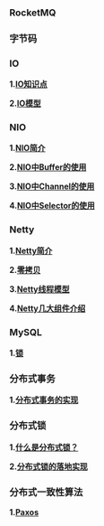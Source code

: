 ### RocketMQ

### 字节码

### IO

**1.[IO知识点](/docs/Java/IO/IO知识点.md)**

**2.[IO模型](/docs/Java/IO/IO模型.md)**

### NIO

**1.[NIO简介](/docs/Java/NIO/NIO简介.md)**

**2.[NIO中Buffer的使用](/docs/Java/NIO/NIO中Buffer的使用.md)**

**3.[NIO中Channel的使用](/docs/Java/NIO/NIO中Channel的使用.md)**

**4.[NIO中Selector的使用](/docs/Java/NIO/NIO中Selector的使用.md)**

### Netty

**1.[Netty简介](/docs/Java/Netty/Netty简介.md)**

**2.[零拷贝](/docs/Java/Netty/零拷贝.md)**

**3.[Netty线程模型](/docs/Java/Netty/线程模型.md)**

**4.[Netty几大组件介绍](/docs/Java/Netty/Netty几大组件介绍.md)**


### MySQL

**1.[锁](/docs/数据库/MySQL/锁.md)**

### 分布式事务

**1.[分布式事务的实现](/docs/分布式/分布式事务/分布式事务的实现.md)**

### 分布式锁

**1.[什么是分布式锁？](/docs/分布式/分布式锁/分布式锁出现的场景.md)**

**2.[分布式锁的落地实现](/docs/分布式/分布式锁/分布式锁的落地实现.md)**

### 分布式一致性算法
**1.[Paxos](/docs/分布式/分布式一致性算法/Paxos.md)**
